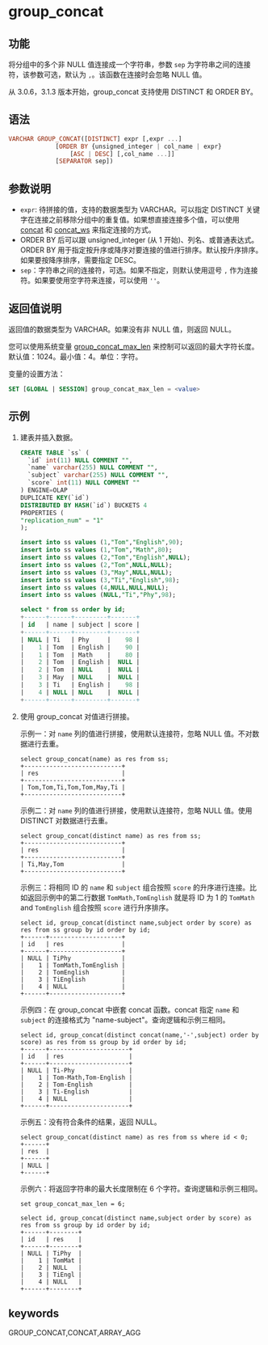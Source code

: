 # group_concat

## 功能

将分组中的多个非 NULL 值连接成一个字符串，参数 `sep` 为字符串之间的连接符，该参数可选，默认为 `,`。该函数在连接时会忽略 NULL 值。

从 3.0.6，3.1.3 版本开始，group_concat 支持使用 DISTINCT 和 ORDER BY。

## 语法

```Haskell
VARCHAR GROUP_CONCAT([DISTINCT] expr [,expr ...]
             [ORDER BY {unsigned_integer | col_name | expr}
                 [ASC | DESC] [,col_name ...]]
             [SEPARATOR sep])
```

## 参数说明

- `expr`: 待拼接的值，支持的数据类型为 VARCHAR。可以指定 DISTINCT 关键字在连接之前移除分组中的重复值。如果想直接连接多个值，可以使用 [concat](./concat.md) 和 [concat_ws](./concat_ws.md) 来指定连接的方式。
- ORDER BY 后可以跟 unsigned_integer (从 1 开始)、列名、或普通表达式。ORDER BY 用于指定按升序或降序对要连接的值进行排序。默认按升序排序。如果要按降序排序，需要指定 DESC。
- `sep`：字符串之间的连接符，可选。如果不指定，则默认使用逗号 `,` 作为连接符。如果要使用空字符来连接，可以使用 `''`。

## 返回值说明

返回值的数据类型为 VARCHAR。如果没有非 NULL 值，则返回 NULL。

您可以使用系统变量 [group_concat_max_len](../../../reference/System_variable.md#group_concat_max_len) 来控制可以返回的最大字符长度。默认值：1024。最小值：4。单位：字符。

变量的设置方法：

```sql
SET [GLOBAL | SESSION] group_concat_max_len = <value>
```

## 示例

1. 建表并插入数据。

   ```sql
   CREATE TABLE `ss` (
     `id` int(11) NULL COMMENT "",
     `name` varchar(255) NULL COMMENT "",
     `subject` varchar(255) NULL COMMENT "",
     `score` int(11) NULL COMMENT ""
   ) ENGINE=OLAP
   DUPLICATE KEY(`id`)
   DISTRIBUTED BY HASH(`id`) BUCKETS 4
   PROPERTIES (
   "replication_num" = "1"
   );

   insert into ss values (1,"Tom","English",90);
   insert into ss values (1,"Tom","Math",80);
   insert into ss values (2,"Tom","English",NULL);
   insert into ss values (2,"Tom",NULL,NULL);
   insert into ss values (3,"May",NULL,NULL);
   insert into ss values (3,"Ti","English",98);
   insert into ss values (4,NULL,NULL,NULL);
   insert into ss values (NULL,"Ti","Phy",98);

   select * from ss order by id;
   +------+------+---------+-------+
   | id   | name | subject | score |
   +------+------+---------+-------+
   | NULL | Ti   | Phy     |    98 |
   |    1 | Tom  | English |    90 |
   |    1 | Tom  | Math    |    80 |
   |    2 | Tom  | English |  NULL |
   |    2 | Tom  | NULL    |  NULL |
   |    3 | May  | NULL    |  NULL |
   |    3 | Ti   | English |    98 |
   |    4 | NULL | NULL    |  NULL |
   +------+------+---------+-------+
   ```

2. 使用 group_concat 对值进行拼接。

   示例一：对 `name` 列的值进行拼接，使用默认连接符，忽略 NULL 值。不对数据进行去重。

   ```plain
   select group_concat(name) as res from ss;
   +---------------------------+
   | res                       |
   +---------------------------+
   | Tom,Tom,Ti,Tom,Tom,May,Ti |
   +---------------------------+
   ```

   示例二：对 `name` 列的值进行拼接，使用默认连接符，忽略 NULL 值。使用 DISTINCT 对数据进行去重。

    ```plain
   select group_concat(distinct name) as res from ss;
   +---------------------------+
   | res                       |
   +---------------------------+
   | Ti,May,Tom                |
   +---------------------------+
   ```

   示例三：将相同 ID 的 `name` 和 `subject` 组合按照 `score` 的升序进行连接。比如返回示例中的第二行数据 `TomMath,TomEnglish` 就是将 ID 为 1 的 `TomMath` and `TomEnglish` 组合按照 `score` 进行升序排序。

   ```plain
   select id, group_concat(distinct name,subject order by score) as res from ss group by id order by id;
   +------+--------------------+
   | id   | res                |
   +------+--------------------+
   | NULL | TiPhy              |
   |    1 | TomMath,TomEnglish |
   |    2 | TomEnglish         |
   |    3 | TiEnglish          |
   |    4 | NULL               |
   +------+--------------------+
   ```

   示例四：在 group_concat 中嵌套 concat 函数。concat 指定 `name` 和 `subject` 的连接格式为 "name-subject"。查询逻辑和示例三相同。

   ```plain
   select id, group_concat(distinct concat(name,'-',subject) order by score) as res from ss group by id order by id;
   +------+----------------------+
   | id   | res                  |
   +------+----------------------+
   | NULL | Ti-Phy               |
   |    1 | Tom-Math,Tom-English |
   |    2 | Tom-English          |
   |    3 | Ti-English           |
   |    4 | NULL                 |
   +------+----------------------+
   ```

   示例五：没有符合条件的结果，返回 NULL。

   ```plain
   select group_concat(distinct name) as res from ss where id < 0;
   +------+
   | res  |
   +------+
   | NULL |
   +------+
   ```

   示例六：将返回字符串的最大长度限制在 6 个字符。查询逻辑和示例三相同。

   ```plain
   set group_concat_max_len = 6;

   select id, group_concat(distinct name,subject order by score) as res from ss group by id order by id;
   +------+--------+
   | id   | res    |
   +------+--------+
   | NULL | TiPhy  |
   |    1 | TomMat |
   |    2 | NULL   |
   |    3 | TiEngl |
   |    4 | NULL   |
   +------+--------+
   ```

## keywords

GROUP_CONCAT,CONCAT,ARRAY_AGG
